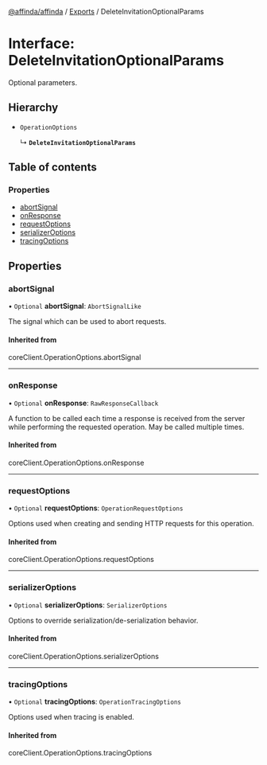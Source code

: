 [@affinda/affinda](../README.md) / [Exports](../modules.md) / DeleteInvitationOptionalParams

# Interface: DeleteInvitationOptionalParams

Optional parameters.

## Hierarchy

- `OperationOptions`

  ↳ **`DeleteInvitationOptionalParams`**

## Table of contents

### Properties

- [abortSignal](DeleteInvitationOptionalParams.md#abortsignal)
- [onResponse](DeleteInvitationOptionalParams.md#onresponse)
- [requestOptions](DeleteInvitationOptionalParams.md#requestoptions)
- [serializerOptions](DeleteInvitationOptionalParams.md#serializeroptions)
- [tracingOptions](DeleteInvitationOptionalParams.md#tracingoptions)

## Properties

### abortSignal

• `Optional` **abortSignal**: `AbortSignalLike`

The signal which can be used to abort requests.

#### Inherited from

coreClient.OperationOptions.abortSignal

___

### onResponse

• `Optional` **onResponse**: `RawResponseCallback`

A function to be called each time a response is received from the server
while performing the requested operation.
May be called multiple times.

#### Inherited from

coreClient.OperationOptions.onResponse

___

### requestOptions

• `Optional` **requestOptions**: `OperationRequestOptions`

Options used when creating and sending HTTP requests for this operation.

#### Inherited from

coreClient.OperationOptions.requestOptions

___

### serializerOptions

• `Optional` **serializerOptions**: `SerializerOptions`

Options to override serialization/de-serialization behavior.

#### Inherited from

coreClient.OperationOptions.serializerOptions

___

### tracingOptions

• `Optional` **tracingOptions**: `OperationTracingOptions`

Options used when tracing is enabled.

#### Inherited from

coreClient.OperationOptions.tracingOptions
